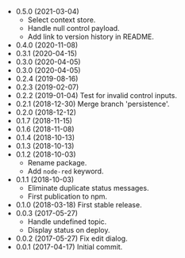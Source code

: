 - 0.5.0 (2021-03-04)
    - Select context store.
    - Handle null control payload.
    - Add link to version history in README.
- 0.4.0 (2020-11-08)
- 0.3.1 (2020-04-15)
- 0.3.0 (2020-04-05)
- 0.3.0 (2020-04-05)
- 0.2.4 (2019-08-16)
- 0.2.3 (2019-02-07)
- 0.2.2 (2019-01-04) Test for invalid control inputs.
- 0.2.1 (2018-12-30) Merge branch 'persistence'.
- 0.2.0 (2018-12-12)
- 0.1.7 (2018-11-15)
- 0.1.6 (2018-11-08) 
- 0.1.4 (2018-10-13)
- 0.1.3 (2018-10-13)
- 0.1.2 (2018-10-03)
    - Rename package.
    - Add `node-red` keyword.
- 0.1.1 (2018-10-03)
    - Eliminate duplicate status messages.
    - First publication to npm.
- 0.1.0 (2018-03-18) First stable release.
- 0.0.3 (2017-05-27)
    - Handle undefined topic. 
    - Display status on deploy.
- 0.0.2 (2017-05-27) Fix edit dialog.
- 0.0.1 (2017-04-17) Initial commit.
